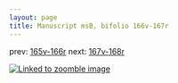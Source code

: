 ```yaml
---
layout: page
title: Manuscript msB, bifolio 166v-167r
---
```


prev: [165v-166r](../165v-166r/) next: [167v-168r](../167v-168r/)



[![Linked to zoomble image](http://www.homermultitext.org/iipsrv?IIIF=/project/homer/pyramidal/deepzoom/hmt/vbbifolio/v1/vb_166v_167r.tif/full/2000,/0/default.jpg)](http://www.homermultitext.org/ict2/?urn=urn:cite2:hmt:vbbifolio.v1:vb_166v_167r)

